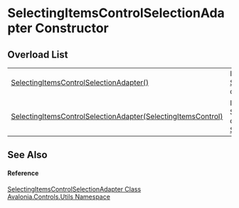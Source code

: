 # SelectingItemsControlSelectionAdapter Constructor


## Overload List
<table>
<tr>
<td><a href="M_Avalonia_Controls_Utils_SelectingItemsControlSelectionAdapter__ctor">SelectingItemsControlSelectionAdapter()</a></td>
<td>Initializes a new instance of the <a href="T_Avalonia_Controls_Utils_SelectingItemsControlSelectionAdapter">SelectingItemsControlSelectionAdapter</a> class.</td>
</tr>
<tr>
<td><a href="M_Avalonia_Controls_Utils_SelectingItemsControlSelectionAdapter__ctor_1">SelectingItemsControlSelectionAdapter(SelectingItemsControl)</a></td>
<td>Initializes a new instance of the SelectingItemsControlSelectionAdapterr class with the specified <a href="T_Avalonia_Controls_Primitives_SelectingItemsControl">SelectingItemsControl</a> control.</td>
</tr>
</table>

## See Also


#### Reference
<a href="T_Avalonia_Controls_Utils_SelectingItemsControlSelectionAdapter">SelectingItemsControlSelectionAdapter Class</a>  
<a href="N_Avalonia_Controls_Utils">Avalonia.Controls.Utils Namespace</a>  
